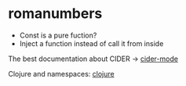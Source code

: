 # romanumbers

- Const is a pure fuction?
- Inject a function instead of call it from inside

The best documentation about CIDER -> [cider-mode][cider-mode]

Clojure and namespaces: [clojure][ns]


[ns]: https://www.braveclojure.com/organization/
[cider-mode]: https://docs.cider.mx/cider/usage/cider_mode.html
